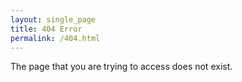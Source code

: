 ```yaml
---
layout: single_page
title: 404 Error
permalink: /404.html
---
```



The page that you are trying to access does not exist.

<br><br><br><br><br><br>
